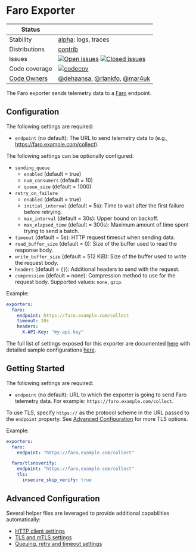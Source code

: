 # Faro Exporter

<!-- status autogenerated section -->
| Status        |           |
| ------------- |-----------|
| Stability     | [alpha]: logs, traces   |
| Distributions | [contrib] |
| Issues        | [![Open issues](https://img.shields.io/github/issues-search/open-telemetry/opentelemetry-collector-contrib?query=is%3Aissue%20is%3Aopen%20label%3Aexporter%2Ffaro%20&label=open&color=orange&logo=opentelemetry)](https://github.com/open-telemetry/opentelemetry-collector-contrib/issues?q=is%3Aopen+is%3Aissue+label%3Aexporter%2Ffaro) [![Closed issues](https://img.shields.io/github/issues-search/open-telemetry/opentelemetry-collector-contrib?query=is%3Aissue%20is%3Aclosed%20label%3Aexporter%2Ffaro%20&label=closed&color=blue&logo=opentelemetry)](https://github.com/open-telemetry/opentelemetry-collector-contrib/issues?q=is%3Aclosed+is%3Aissue+label%3Aexporter%2Ffaro) |
| Code coverage | [![codecov](https://codecov.io/github/open-telemetry/opentelemetry-collector-contrib/graph/main/badge.svg?component=exporter_faro)](https://app.codecov.io/gh/open-telemetry/opentelemetry-collector-contrib/tree/main/?components%5B0%5D=exporter_faro&displayType=list) |
| [Code Owners](https://github.com/open-telemetry/opentelemetry-collector-contrib/blob/main/CONTRIBUTING.md#becoming-a-code-owner)    | [@dehaansa](https://www.github.com/dehaansa), [@rlankfo](https://www.github.com/rlankfo), [@mar4uk](https://www.github.com/mar4uk) |

[alpha]: https://github.com/open-telemetry/opentelemetry-collector/blob/main/docs/component-stability.md#alpha
[contrib]: https://github.com/open-telemetry/opentelemetry-collector-releases/tree/main/distributions/otelcol-contrib
<!-- end autogenerated section -->

The Faro exporter sends telemetry data to a [Faro](https://grafana.com/oss/faro/) endpoint.

## Configuration

The following settings are required:

- `endpoint` (no default): The URL to send telemetry data to (e.g., https://faro.example.com/collect).

The following settings can be optionally configured:

- `sending_queue`
  - `enabled` (default = true)
  - `num_consumers` (default = 10)
  - `queue_size` (default = 1000)
- `retry_on_failure`
  - `enabled` (default = true)
  - `initial_interval` (default = 5s): Time to wait after the first failure before retrying.
  - `max_interval` (default = 30s): Upper bound on backoff.
  - `max_elapsed_time` (default = 300s): Maximum amount of time spent trying to send a batch.
- `timeout` (default = 5s): HTTP request timeout when sending data.
- `read_buffer_size` (default = 0): Size of the buffer used to read the response body.
- `write_buffer_size` (default = 512 KiB): Size of the buffer used to write the request body.
- `headers` (default = `{}`): Additional headers to send with the request.
- `compression` (default = none): Compression method to use for the request body. Supported values: `none`, `gzip`.

Example:

```yaml
exporters:
  faro:
    endpoint: https://faro.example.com/collect
    timeout: 10s
    headers:
      X-API-Key: "my-api-key"
```

The full list of settings exposed for this exporter are documented [here](./config.go) with detailed sample configurations [here](./testdata/config.yaml).

## Getting Started

The following settings are required:

- `endpoint` (no default): URL to which the exporter is going to send Faro telemetry data. For example: `https://faro.example.com/collect`.

To use TLS, specify `https://` as the protocol scheme in the URL passed to the `endpoint` property.
See [Advanced Configuration](#advanced-configuration) for more TLS options.

Example:

```yaml
exporters:
  faro:
    endpoint: "https://faro.example.com/collect"

  faro/tlsnoverify:
    endpoint: "https://faro.example.com/collect"
    tls:
      insecure_skip_verify: true
```

## Advanced Configuration

Several helper files are leveraged to provide additional capabilities automatically:

- [HTTP client settings](https://github.com/open-telemetry/opentelemetry-collector/blob/main/config/confighttp/README.md#client-configuration)
- [TLS and mTLS settings](https://github.com/open-telemetry/opentelemetry-collector/blob/main/config/configtls/README.md)
- [Queuing, retry and timeout settings](https://github.com/open-telemetry/opentelemetry-collector/blob/main/exporter/exporterhelper/README.md) 
